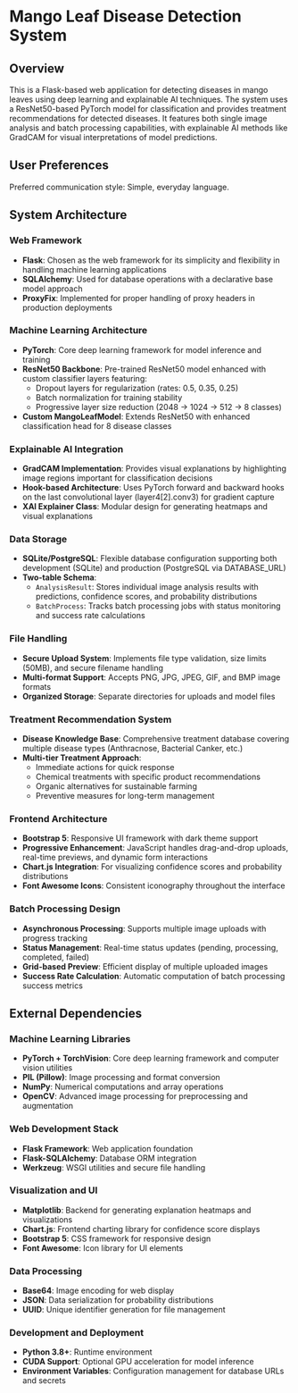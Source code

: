 # Mango Leaf Disease Detection System

## Overview

This is a Flask-based web application for detecting diseases in mango leaves using deep learning and explainable AI techniques. The system uses a ResNet50-based PyTorch model for classification and provides treatment recommendations for detected diseases. It features both single image analysis and batch processing capabilities, with explainable AI methods like GradCAM for visual interpretations of model predictions.

## User Preferences

Preferred communication style: Simple, everyday language.

## System Architecture

### Web Framework
- **Flask**: Chosen as the web framework for its simplicity and flexibility in handling machine learning applications
- **SQLAlchemy**: Used for database operations with a declarative base model approach
- **ProxyFix**: Implemented for proper handling of proxy headers in production deployments

### Machine Learning Architecture
- **PyTorch**: Core deep learning framework for model inference and training
- **ResNet50 Backbone**: Pre-trained ResNet50 model enhanced with custom classifier layers featuring:
  - Dropout layers for regularization (rates: 0.5, 0.35, 0.25)
  - Batch normalization for training stability
  - Progressive layer size reduction (2048 → 1024 → 512 → 8 classes)
- **Custom MangoLeafModel**: Extends ResNet50 with enhanced classification head for 8 disease classes

### Explainable AI Integration
- **GradCAM Implementation**: Provides visual explanations by highlighting image regions important for classification decisions
- **Hook-based Architecture**: Uses PyTorch forward and backward hooks on the last convolutional layer (layer4[2].conv3) for gradient capture
- **XAI Explainer Class**: Modular design for generating heatmaps and visual explanations

### Data Storage
- **SQLite/PostgreSQL**: Flexible database configuration supporting both development (SQLite) and production (PostgreSQL via DATABASE_URL)
- **Two-table Schema**:
  - `AnalysisResult`: Stores individual image analysis results with predictions, confidence scores, and probability distributions
  - `BatchProcess`: Tracks batch processing jobs with status monitoring and success rate calculations

### File Handling
- **Secure Upload System**: Implements file type validation, size limits (50MB), and secure filename handling
- **Multi-format Support**: Accepts PNG, JPG, JPEG, GIF, and BMP image formats
- **Organized Storage**: Separate directories for uploads and model files

### Treatment Recommendation System
- **Disease Knowledge Base**: Comprehensive treatment database covering multiple disease types (Anthracnose, Bacterial Canker, etc.)
- **Multi-tier Treatment Approach**: 
  - Immediate actions for quick response
  - Chemical treatments with specific product recommendations
  - Organic alternatives for sustainable farming
  - Preventive measures for long-term management

### Frontend Architecture
- **Bootstrap 5**: Responsive UI framework with dark theme support
- **Progressive Enhancement**: JavaScript handles drag-and-drop uploads, real-time previews, and dynamic form interactions
- **Chart.js Integration**: For visualizing confidence scores and probability distributions
- **Font Awesome Icons**: Consistent iconography throughout the interface

### Batch Processing Design
- **Asynchronous Processing**: Supports multiple image uploads with progress tracking
- **Status Management**: Real-time status updates (pending, processing, completed, failed)
- **Grid-based Preview**: Efficient display of multiple uploaded images
- **Success Rate Calculation**: Automatic computation of batch processing success metrics

## External Dependencies

### Machine Learning Libraries
- **PyTorch + TorchVision**: Core deep learning framework and computer vision utilities
- **PIL (Pillow)**: Image processing and format conversion
- **NumPy**: Numerical computations and array operations
- **OpenCV**: Advanced image processing for preprocessing and augmentation

### Web Development Stack
- **Flask Framework**: Web application foundation
- **Flask-SQLAlchemy**: Database ORM integration
- **Werkzeug**: WSGI utilities and secure file handling

### Visualization and UI
- **Matplotlib**: Backend for generating explanation heatmaps and visualizations
- **Chart.js**: Frontend charting library for confidence score displays
- **Bootstrap 5**: CSS framework for responsive design
- **Font Awesome**: Icon library for UI elements

### Data Processing
- **Base64**: Image encoding for web display
- **JSON**: Data serialization for probability distributions
- **UUID**: Unique identifier generation for file management

### Development and Deployment
- **Python 3.8+**: Runtime environment
- **CUDA Support**: Optional GPU acceleration for model inference
- **Environment Variables**: Configuration management for database URLs and secrets